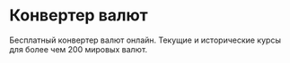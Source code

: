 # Конвертер валют

Бесплатный конвертер валют онлайн. Текущие и исторические курсы для более чем 200 мировых валют.